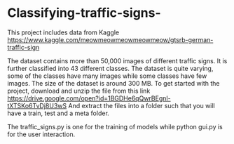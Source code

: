 # Classifying-traffic-signs-
This project includes data from Kaggle https://www.kaggle.com/meowmeowmeowmeowmeow/gtsrb-german-traffic-sign

The dataset contains more than 50,000 images of different traffic signs. It is further classified into 43 different classes. The dataset is quite varying, some of the classes have many images while some classes have few images. The size of the dataset is around 300 MB.
To get started with the project, download and unzip the file from this link https://drive.google.com/open?id=1BGDHe6qQwrBEgnl-tXTSKo6TvDj8U3wS
And extract the files into a folder such that you will have a train, test and a meta folder.

The traffic_signs.py is one for the training of models while python gui.py is for the user interaction.
